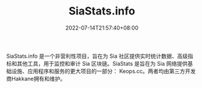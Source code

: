 ﻿---
weight: 
title: "SiaStats.info"
description: "SiaStats.info 呈现 Sia 区块链网络的图表与指标"
date: 2022-07-14T21:57:40+08:00
lastmod: 2022-07-14T16:45:40+08:00
draft: false
authors: ["浮尘"]
featuredImage: "siastats-info.jpg"
link: "https://siastats.info/"
tags: ["数据分析","SiaStats.info"]
categories: ["navigation"]
navigation: ["数据分析"]
lightgallery: true
toc: true
pinned: false
recommend: false
recommend1: false
---
SiaStats.info 是一个非营利性项目，旨在为 Sia 社区提供实时统计数据、高级指标和其他工具，用于监控和审计 Sia 区块链。SiaStats 是旨在为 Sia 网络提供基础设施、应用程序和服务的更大项目的一部分： Keops.cc。两者均由第三方开发商Hakkane拥有和维护。

